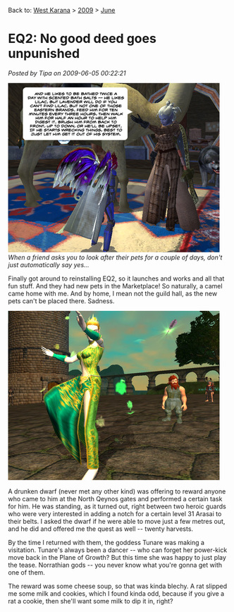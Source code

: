 Back to: [West Karana](/posts/westkarana.md) > [2009](/posts/2009/westkarana.md) > [June](./westkarana.md)
# EQ2: No good deed goes unpunished

*Posted by Tipa on 2009-06-05 00:22:21*

![Camel Day Care](../../../uploads/2009/06/cameldaycare.jpg "Camel Day Care")  
*When a friend asks you to look after their pets for a couple of days, don't just automatically say yes...*

Finally got around to reinstalling EQ2, so it launches and works and all that fun stuff. And they had new pets in the Marketplace! So naturally, a camel came home with me. And by home, I mean not the guild hall, as the new pets can't be placed there. Sadness.

![Tunare dances for the crowd](../../../uploads/2009/06/everquest2-2009-06-04-22-31-32-96.jpg "Tunare dances for the crowd")

A drunken dwarf (never met any other kind) was offering to reward anyone who came to him at the North Qeynos gates and performed a certain task for him. He was standing, as it turned out, right between two heroic guards who were very interested in adding a notch for a certain level 31 Arasai to their belts. I asked the dwarf if he were able to move just a few metres out, and he did and offered me the quest as well -- twenty harvests.

By the time I returned with them, the goddess Tunare was making a visitation. Tunare's always been a dancer -- who can forget her power-kick move back in the Plane of Growth? But this time she was happy to just play the tease. Norrathian gods -- you never know what you're gonna get with one of them.

The reward was some cheese soup, so that was kinda blechy. A rat slipped me some milk and cookies, which I found kinda odd, because if you give a rat a cookie, then she'll want some milk to dip it in, right?


